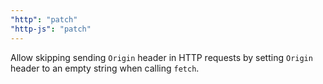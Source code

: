 ```yaml
---
"http": "patch"
"http-js": "patch"
---
```


Allow skipping sending `Origin` header in HTTP requests by setting `Origin` header to an empty string when calling `fetch`.
